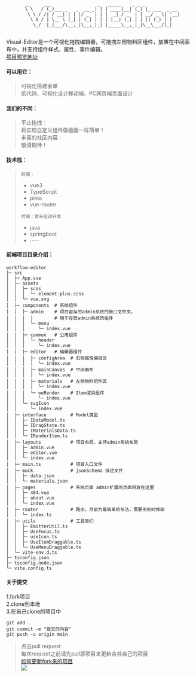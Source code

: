 ```
       __     ___                 _   _____    _ _ _             
       \ \   / (_)___ _   _  __ _| | | ____|__| (_) |_ ___  _ __ 
        \ \ / /| / __| | | |/ _` | | |  _| / _` | | __/ _ \| '__|
         \ V / | \__ \ |_| | (_| | | | |__| (_| | | || (_) | |   
          \_/  |_|___/\__,_|\__,_|_| |_____\__,_|_|\__\___/|_|   
                                                           

```
Visual-Editor是一个可视化拖拽编辑器，可拖拽左侧物料区组件，放置在中间画布中，并支持组件样式、属性、事件编辑。<br/>
<a target="_blank" href="http://anyapp.run:3000/#/editor">项目预览地址</a> <br/>
#### 可以用它：
> 可视化搭建表单<br/>
> 低代码、可视化设计移动端、PC网页端页面设计<br/>

#### 我们的不同：<br/>
> 不止拖拽：<br/>
> 将实现自定义组件像画画一样简单！<br/>
> 丰富的社区内容：<br/>
> 敬请期待！

#### 技术栈：<br/>
> `前端：`
> - vue3
> - TypeScript
> - pinia
> - vue-router <br/>
>
>`后端：暂未启动开发`<br/>
> - java
> - springboot
> - ······

#### 前端项目目录介绍：
```
workflow-editor
├─ src
│  ├─ App.vue
│  ├─ assets
│  │  ├─ scss
│  │  │  └─ element-plus.scss
│  │  └─ vue.svg
│  ├─ components  # 系统组件
│  │  ├─ admin    # 项目留存的admin系统的接口文件夹，
│  │  │  │        # 用于存放admin系统的组件
│  │  │  └─ menu
│  │  │     └─ index.vue
│  │  ├─ common   # 公用组件
│  │  │  └─ header
│  │  │     └─ index.vue
│  │  ├─ editor   # 编辑器组件
│  │  │  ├─ configArea  # 右侧属性编辑区
│  │  │  │  └─ index.vue
│  │  │  ├─ mainCanvas  # 中间画布
│  │  │  │  └─ index.vue
│  │  │  ├─ materials   # 左侧物料组件区
│  │  │  │  └─ index.vue
│  │  │  └─ weRender    # Item渲染组件
│  │  │     └─ index.vue
│  │  └─ svgIcon
│  │     └─ index.vue
│  ├─ interface         # Model类型
│  │  ├─ IDataModel.ts
│  │  ├─ IDragState.ts
│  │  ├─ IMaterialsData.ts
│  │  └─ IRenderItem.ts
│  ├─ layouts           # 项目布局，支持admin系统布局
│  │  ├─ admin.vue
│  │  ├─ editor.vue
│  │  └─ index.vue
│  ├─ main.ts           # 项目入口文件
│  ├─ mock              # jsonSchema 描述文件
│  │  ├─ data.json
│  │  └─ materials.json
│  ├─ pages             # 系统页面 admin扩展的页面将放在这里
│  │  ├─ 404.vue
│  │  ├─ about.vue
│  │  └─ index.vue
│  ├─ router            # 路由，目前为最简单的写法，需要用到时修改
│  │  └─ index.ts
│  ├─ utils             # 工具类们
│  │  ├─ EmitterUtil.ts
│  │  ├─ UseFocus.ts
│  │  ├─ useIcon.ts
│  │  ├─ UseItemDraggable.ts
│  │  └─ UseMenuDraggable.ts
│  └─ vite-env.d.ts
├─ tsconfig.json
├─ tsconfig.node.json
└─ vite.config.ts

```
#### 关于提交
1.fork项目<br/>
2.clone到本地<br/>
3.在自己clone的项目中<br/>
```
git add .
git commit -m "提交的内容"
git push -u origin main
```
> 点击pull request<br/>
> 每次requset之前请先pull原项目来更新合并自己的项目<br/>
> <a href="https://blog.csdn.net/JavaMonsterr/article/details/125930855">如何更新fork来的项目</a><br/>
> <img src="https://img-blog.csdnimg.cn/img_convert/e4b7a36f176ad0c4cba3a9bc982a50b2.png"/>
